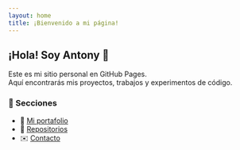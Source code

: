 ```yaml
---
layout: home
title: ¡Bienvenido a mi página!
---
```


## ¡Hola! Soy Antony 👋
Este es mi sitio personal en GitHub Pages.  
Aquí encontrarás mis proyectos, trabajos y experimentos de código.

### 📌 Secciones
- 🚀 [Mi portafolio](#)
- 📂 [Repositorios](#)
- ✉️ [Contacto](#)
